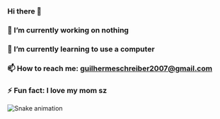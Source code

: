 ### Hi there 👋

### 🔭 I’m currently working on nothing
### 🌱 I’m currently learning to use a computer
### 📫 How to reach me: guilhermeschreiber2007@gmail.com
### ⚡ Fun fact: I love my mom sz

![Snake animation](https://github.com/GuilhermeSchreiber7/GuilhermeSchreiber7/output/github-contribution-grid-snake.svg)
